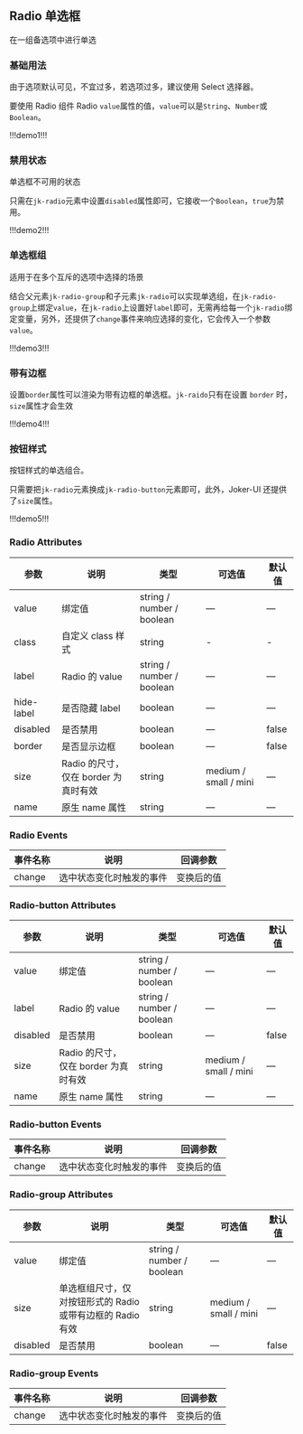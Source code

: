 ## Radio 单选框

在一组备选项中进行单选

### 基础用法

由于选项默认可见，不宜过多，若选项过多，建议使用 Select 选择器。

要使用 Radio 组件 Radio `value`属性的值，`value`可以是`String`、`Number`或`Boolean`。

!!!demo1!!!

### 禁用状态

单选框不可用的状态

只需在`jk-radio`元素中设置`disabled`属性即可，它接收一个`Boolean`，`true`为禁用。

!!!demo2!!!

### 单选框组

适用于在多个互斥的选项中选择的场景

结合父元素`jk-radio-group`和子元素`jk-radio`可以实现单选组，在`jk-radio-group`上绑定`value`，在`jk-radio`上设置好`label`即可，无需再给每一个`jk-radio`绑定变量，另外，还提供了`change`事件来响应选择的变化，它会传入一个参数`value`。

!!!demo3!!!

### 带有边框

设置`border`属性可以渲染为带有边框的单选框。`jk-raido`只有在设置 `border` 时，`size`属性才会生效

!!!demo4!!!

### 按钮样式

按钮样式的单选组合。

只需要把`jk-radio`元素换成`jk-radio-button`元素即可，此外，Joker-UI 还提供了`size`属性。

!!!demo5!!!

### Radio Attributes

| 参数       | 说明                                 | 类型                      | 可选值                | 默认值 |
| ---------- | ------------------------------------ | ------------------------- | --------------------- | ------ |
| value      | 绑定值                               | string / number / boolean | —                     | —      |
| class      | 自定义 class 样式                    | string                    | -                     | -      |
| label      | Radio 的 value                       | string / number / boolean | —                     | —      |
| hide-label | 是否隐藏 label                       | boolean                   | —                     | —      |
| disabled   | 是否禁用                             | boolean                   | —                     | false  |
| border     | 是否显示边框                         | boolean                   | —                     | false  |
| size       | Radio 的尺寸，仅在 border 为真时有效 | string                    | medium / small / mini | —      |
| name       | 原生 name 属性                       | string                    | —                     | —      |

### Radio Events

| 事件名称 | 说明                     | 回调参数   |
| -------- | ------------------------ | ---------- |
| change   | 选中状态变化时触发的事件 | 变换后的值 |

### Radio-button Attributes

| 参数     | 说明                                 | 类型                      | 可选值                | 默认值 |
| -------- | ------------------------------------ | ------------------------- | --------------------- | ------ |
| value    | 绑定值                               | string / number / boolean | —                     | —      |
| label    | Radio 的 value                       | string / number / boolean | —                     | —      |
| disabled | 是否禁用                             | boolean                   | —                     | false  |
| size     | Radio 的尺寸，仅在 border 为真时有效 | string                    | medium / small / mini | —      |
| name     | 原生 name 属性                       | string                    | —                     | —      |

### Radio-button Events

| 事件名称 | 说明                     | 回调参数   |
| -------- | ------------------------ | ---------- |
| change   | 选中状态变化时触发的事件 | 变换后的值 |

### Radio-group Attributes

| 参数     | 说明                                                       | 类型                      | 可选值                | 默认值 |
| -------- | ---------------------------------------------------------- | ------------------------- | --------------------- | ------ |
| value    | 绑定值                                                     | string / number / boolean | —                     | —      |
| size     | 单选框组尺寸，仅对按钮形式的 Radio 或带有边框的 Radio 有效 | string                    | medium / small / mini | —      |
| disabled | 是否禁用                                                   | boolean                   | —                     | false  |

### Radio-group Events

| 事件名称 | 说明                     | 回调参数   |
| -------- | ------------------------ | ---------- |
| change   | 选中状态变化时触发的事件 | 变换后的值 |
